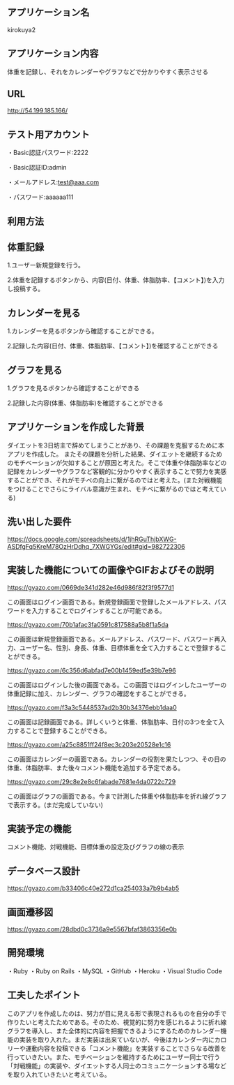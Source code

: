 ## アプリケーション名
kirokuya2
## アプリケーション内容
体重を記録し、それをカレンダーやグラフなどで分かりやすく表示させる
## URL
http://54.199.185.166/
## テスト用アカウント
・Basic認証パスワード:2222

・Basic認証ID:admin

・メールアドレス:test@aaa.com

・パスワード:aaaaaa111

## 利用方法
## 体重記録

1.ユーザー新規登録を行う。

2.体重を記録するボタンから、内容(日付、体重、体脂肪率、【コメント】)を入力し投稿する。
## カレンダーを見る

1.カレンダーを見るボタンから確認することができる。

2.記録した内容(日付、体重、体脂肪率、【コメント】)を確認することができる
## グラフを見る

1.グラフを見るボタンから確認することができる

2.記録した内容(体重、体脂肪率)を確認することができる

## アプリケーションを作成した背景 
ダイエットを3日坊主で辞めてしまうことがあり、その課題を克服するために本アプリを作成した。 またその課題を分析した結果、ダイエットを継続するためのモチベーションが欠如することが原因と考えた。そこで体重や体脂肪率などの記録をカレンダーやグラフなど客観的に分かりやすく表示することで努力を実感することができ、それがモチベの向上に繋がるのではと考えた。(また対戦機能をつけることでさらにライバル意識が生まれ、モチベに繋がるのではと考えている)
## 洗い出した要件
https://docs.google.com/spreadsheets/d/1jhRGuThjbXWG-ASDfgFq5KreM78OzHrDdhq_7XWGYGs/edit#gid=982722306
## 実装した機能についての画像やGIFおよびその説明

https://gyazo.com/0669de341d282e46d986f82f3f9577d1

この画面はログイン画面である。新規登録画面で登録したメールアドレス、パスワードを入力することでログインすることが可能である。

https://gyazo.com/70b1afac3fa0591c817588a5b8f1a5da

この画面は新規登録画面である。メールアドレス、パスワード、パスワード再入力、ユーザー名、性別、身長、体重、目標体重を全て入力することで登録することができる。

https://gyazo.com/6c356d6abfad7e00b1459ed5e39b7e96

この画面はログインした後の画面である。この画面ではログインしたユーザーの体重記録に加え、カレンダー、グラフの確認をすることができる。

https://gyazo.com/f3a3c5448537ad2b30b34376ebb1daa0

この画面は記録画面である。詳しくいうと体重、体脂肪率、日付の3つを全て入力することで登録することができる。

https://gyazo.com/a25c8851ff24f8ec3c203e20528e1c16

この画面はカレンダーの画面である。カレンダーの役割を果たしつつ、その日の体重、体脂肪率、また後々コメント機能を追加する予定である。

https://gyazo.com/29c8e2e8c6fabade7681e4da0722c729

この画面はグラフの画面である。今まで計測した体重や体脂肪率を折れ線グラフで表示する。(まだ完成していない)

## 実装予定の機能
コメント機能、対戦機能、目標体重の設定及びグラフの線の表示
## データベース設計
https://gyazo.com/b33406c40e272d1ca254033a7b9b4ab5
## 画面遷移図
https://gyazo.com/28dbd0c3736a9e5567bfaf3863356e0b
## 開発環境
・Ruby
・Ruby on Rails
・MySQL
・GitHub
・Heroku
・Visual Studio Code
## 工夫したポイント
このアプリを作成したのは、努力が目に見える形で表現されるものを自分の手で作りたいと考えたためである。そのため、視覚的に努力を感じれるように折れ線グラフを導入し、また全体的に内容を把握できるようにするためのカレンダー機能の実装を取り入れた。まだ実装は出来ていないが、今後はカレンダー内にカロリーや運動内容を投稿できる「コメント機能」を実装することでさらなる改善を行っていきたい。また、モチベーションを維持するためにユーザー同士で行う「対戦機能」の実装や、ダイエットする人同士のコミュニケーションする場などを取り入れていきたいと考えている。